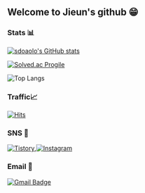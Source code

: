 ## Welcome to Jieun's github 😁


### Stats 📊 
[![sdoaolo's GitHub stats](https://github-readme-stats.vercel.app/api?username=sdoaolo&show_icons=true&&theme=dracula&count_private=true)](https://github.com/sdoaolo/github-readme-stats)

[![Solved.ac Progile](http://mazassumnida.wtf/api/generate_badge?boj=kangjieun12)](https://solved.ac/kangjieun12)


![Top Langs](https://github-readme-stats.vercel.app/api/top-langs/?username=sdoaolo&layout=compact&hide=csharp)




### Traffic📈

[![Hits](https://hits.seeyoufarm.com/api/count/incr/badge.svg?url=https%3A%2F%2Fgithub.com%2Fsdoaolo&count_bg=%23686FDD&title_bg=%23555555&icon=&icon_color=%23E7E7E7&title=hits&edge_flat=false)](https://hits.seeyoufarm.com)


### SNS 📱 
[![Tistory](https://img.shields.io/badge/Tistory-000000?style=flat-square&logo=Blogger&logoColor=white)](https://jie0025.tistory.com/),[![Instagram](https://img.shields.io/badge/instagram-E4405F?style=flat-square&logo=Instagram&logoColor=white)](https://www.instagram.com/stdjie_/)


### Email 📩
[![Gmail Badge](https://img.shields.io/badge/Gmail-d14836?style=flat-square&logo=Gmail&logoColor=white&link=mailto:kangjieun990901@gmail.com)](mailto:kangjieun990901@gmail.com)
